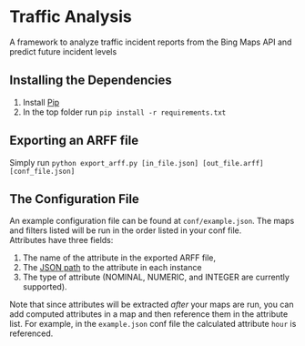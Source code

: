 Traffic Analysis
================

A framework to analyze traffic incident reports from the Bing Maps API and predict future incident levels

Installing the Dependencies
-----------
1. Install [Pip](http://www.pip-installer.org/en/latest/installing.html)
2. In the top folder run `pip install -r requirements.txt`

Exporting an ARFF file
----------------------
Simply run `python export_arff.py [in_file.json] [out_file.arff] [conf_file.json]`

The Configuration File
---------------------
An example configuration file can be found at `conf/example.json`.  The maps and filters listed will be run in the order listed in your conf file.  
Attributes have three fields: 

1. The name of the attribute in the exported ARFF file, 
2. The [JSON path](http://goessner.net/articles/JsonPath/) to the attribute in each instance
3. The type of attribute (NOMINAL, NUMERIC, and INTEGER are currently supported).

Note that since attributes will be extracted *after* your maps are run, you can add computed attributes in a map and then reference them in the attribute list.  For example, in the `example.json` conf file the calculated attribute `hour` is referenced.
